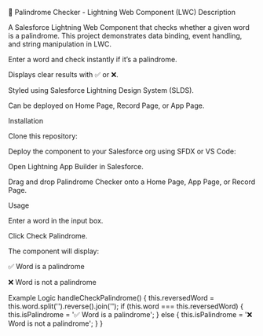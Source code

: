 🔄 Palindrome Checker - Lightning Web Component (LWC)
Description

A Salesforce Lightning Web Component that checks whether a given word is a palindrome.
This project demonstrates data binding, event handling, and string manipulation in LWC.

Enter a word and check instantly if it’s a palindrome.

Displays clear results with ✅ or ❌.

Styled using Salesforce Lightning Design System (SLDS).

Can be deployed on Home Page, Record Page, or App Page.


Installation

Clone this repository:

Deploy the component to your Salesforce org using SFDX or VS Code:

Open Lightning App Builder in Salesforce.

Drag and drop Palindrome Checker onto a Home Page, App Page, or Record Page.

Usage

Enter a word in the input box.

Click Check Palindrome.

The component will display:

✅ Word is a palindrome

❌ Word is not a palindrome

Example Logic
handleCheckPalindrome() {
    this.reversedWord = this.word.split('').reverse().join('');
    if (this.word === this.reversedWord) {
        this.isPalindrome = '✅ Word is a palindrome';
    } else {
        this.isPalindrome = '❌ Word is not a palindrome';
    }
}

